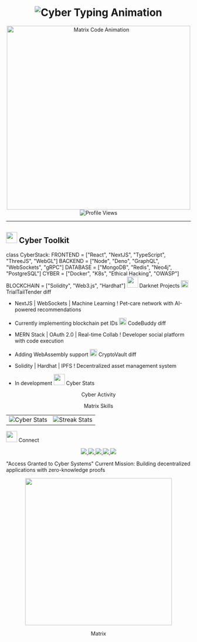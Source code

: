 <h1 align="center">
  <img src="https://readme-typing-svg.demolab.com?font=Share+Tech+Mono&weight=700&size=32&duration=3500&pause=500&color=00F0FF&background=0D111700&center=true&vCenter=true&width=600&lines=%E2%96%88%E2%96%88%E2%96%88%E2%96%88%E2%96%88%E2%96%88%E2%96%88%E2%96%88%E2%96%88%E2%96%88%E2%96%88;%E2%96%88%20BHAVYA%20WADE%20%E2%96%88;%E2%96%88%20FULL-STACK%20CYBER%20ARCHITECT%20%E2%96%88;%E2%96%88%E2%96%88%E2%96%88%E2%96%88%E2%96%88%E2%96%88%E2%96%88%E2%96%88%E2%96%88%E2%96%88%E2%96%88" alt="Cyber Typing Animation" />
</h1>

<p align="center">
  <img src="https://raw.githubusercontent.com/ABSphreak/ABSphreak/master/gifs/Hacker.gif" width="500px" alt="Matrix Code Animation"/>
  <br>
  <img src="https://komarev.com/ghpvc/?username=bhavya681&label=PROFILE+VIEWS&color=00F0FF&style=flat" alt="Profile Views"/>
</p>

---

## <img src="https://media.giphy.com/media/WUlplcMpOCEmTGBtBW/giphy.gif" width="30px"> **Cyber Toolkit**

class CyberStack:
    FRONTEND = ["React", "NextJS", "TypeScript", "ThreeJS", "WebGL"]
    BACKEND  = ["Node", "Deno", "GraphQL", "WebSockets", "gRPC"]
    DATABASE = ["MongoDB", "Redis", "Neo4j", "PostgreSQL"]
    CYBER    = ["Docker", "K8s", "Ethical Hacking", "OWASP"]
    BLOCKCHAIN = ["Solidity", "Web3.js", "Hardhat"]
<img src="https://media.giphy.com/media/jSKBmKkvo2dPQQtsR1/giphy.gif" width="30px"> Darknet Projects
<img src="https://media.giphy.com/media/KzJkzjggfGN5Py6nkT/giphy.gif" width="20px"> TrialTailTender
diff
+ NextJS | WebSockets | Machine Learning
! Pet-care network with AI-powered recommendations
- Currently implementing blockchain pet IDs
<img src="https://media.giphy.com/media/YS4t61ax7VmVJYNYNS/giphy.gif" width="20px"> CodeBuddy
diff
+ MERN Stack | OAuth 2.0 | Real-time Collab
! Developer social platform with code execution
- Adding WebAssembly support
<img src="https://media.giphy.com/media/ehgdWlcJVkRVoj3sQK/giphy.gif" width="20px"> CryptoVault
diff
+ Solidity | Hardhat | IPFS
! Decentralized asset management system
- In development
<img src="https://media.giphy.com/media/QssGEmpkyEOhBCb7e1/giphy.gif" width="30px"> Cyber Stats
<div align="center">
Cyber Activity

Matrix Skills

<table> <tr> <td> <img src="https://github-readme-stats.vercel.app/api?username=bhavya681&show_icons=true&theme=vision-friendly-dark&include_all_commits=true&count_private=true&hide_border=true&bg_color=0D1117&title_color=00F0FF&icon_color=00F0FF" alt="Cyber Stats"/> </td> <td> <img src="https://github-readme-streak-stats.herokuapp.com/?user=bhavya681&theme=holi-theme&hide_border=true&background=0D1117&stroke=00F0FF&ring=00F0FF&fire=00F0FF&currStreakLabel=00F0FF" alt="Streak Stats"/> </td> </tr> </table></div>
<img src="https://media.giphy.com/media/jpVnC65DmYeyRL4LHS/giphy.gif" width="30px"> Connect
<p align="center"> <a href="https://bhavyawade-hswa.vercel.app/"> <img src="https://img.shields.io/badge/-PORTFOLIO-000?style=for-the-badge&logo=vercel&logoColor=00F0FF&link=https://bhavyawade-hswa.vercel.app/"/> </a> <a href="https://www.linkedin.com/in/bhavya-wade/"> <img src="https://img.shields.io/badge/-LINKEDIN-0A66C2?style=for-the-badge&logo=linkedin&logoColor=white&link=https://www.linkedin.com/in/bhavya-wade/"/> </a> <a href="https://x.com/wade_bhavy55123"> <img src="https://img.shields.io/badge/-TWITTER-000?style=for-the-badge&logo=x&logoColor=white&link=https://x.com/wade_bhavy55123"/> </a> <a href="mailto:bhavyawade2@gmail.com"> <img src="https://img.shields.io/badge/-GMAIL-EA4335?style=for-the-badge&logo=gmail&logoColor=white&link=mailto:bhavyawade2@gmail.com"/> </a> <a href="https://github.com/bhavya681"> <img src="https://img.shields.io/badge/-GITHUB-000?style=for-the-badge&logo=github&logoColor=white&link=https://github.com/bhavya681"/> </a> </p>
"Access Granted to Cyber Systems"
Current Mission: Building decentralized applications with zero-knowledge proofs

<p align="center"> <img src="https://spotify-github-profile.vercel.app/api/view?uid=31lzvv7vjqfwc6qgq5qgq5qgq5qg&cover_image=true&theme=novatorem&bar_color=00F0FF&bar_color_cover=false" width="400px"/> </p><div align="center">
Matrix

</div>
